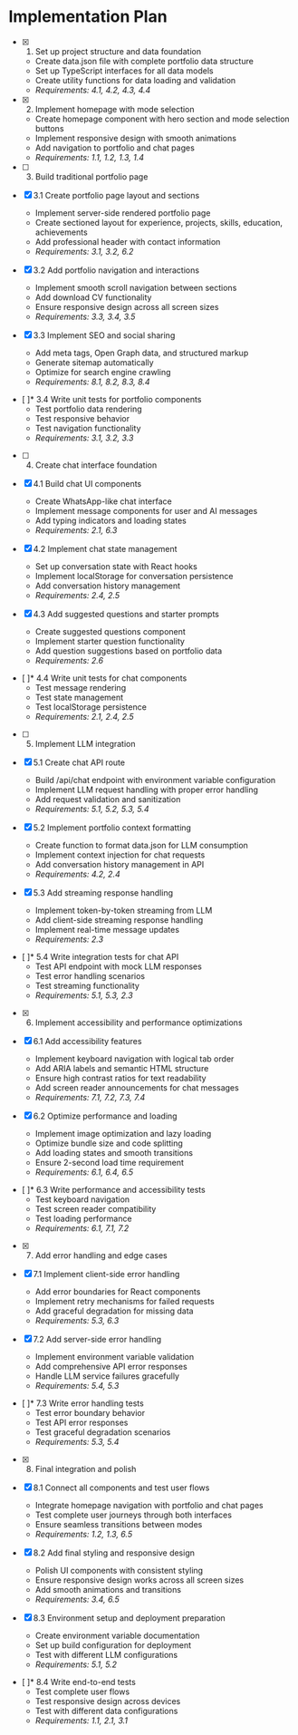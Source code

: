 # Implementation Plan

- [x] 1. Set up project structure and data foundation







  - Create data.json file with complete portfolio data structure
  - Set up TypeScript interfaces for all data models
  - Create utility functions for data loading and validation
  - _Requirements: 4.1, 4.2, 4.3, 4.4_

- [x] 2. Implement homepage with mode selection





  - Create homepage component with hero section and mode selection buttons
  - Implement responsive design with smooth animations
  - Add navigation to portfolio and chat pages
  - _Requirements: 1.1, 1.2, 1.3, 1.4_

- [ ] 3. Build traditional portfolio page
- [x] 3.1 Create portfolio page layout and sections





  - Implement server-side rendered portfolio page
  - Create sectioned layout for experience, projects, skills, education, achievements
  - Add professional header with contact information
  - _Requirements: 3.1, 3.2, 6.2_

- [x] 3.2 Add portfolio navigation and interactions










  - Implement smooth scroll navigation between sections
  - Add download CV functionality
  - Ensure responsive design across all screen sizes
  - _Requirements: 3.3, 3.4, 3.5_

- [x] 3.3 Implement SEO and social sharing









  - Add meta tags, Open Graph data, and structured markup
  - Generate sitemap automatically
  - Optimize for search engine crawling
  - _Requirements: 8.1, 8.2, 8.3, 8.4_

- [ ]* 3.4 Write unit tests for portfolio components
  - Test portfolio data rendering
  - Test responsive behavior
  - Test navigation functionality
  - _Requirements: 3.1, 3.2, 3.3_

- [ ] 4. Create chat interface foundation
- [x] 4.1 Build chat UI components





  - Create WhatsApp-like chat interface
  - Implement message components for user and AI messages
  - Add typing indicators and loading states
  - _Requirements: 2.1, 6.3_

- [x] 4.2 Implement chat state management













  - Set up conversation state with React hooks
  - Implement localStorage for conversation persistence
  - Add conversation history management
  - _Requirements: 2.4, 2.5_

- [x] 4.3 Add suggested questions and starter prompts





















  - Create suggested questions component
  - Implement starter question functionality
  - Add question suggestions based on portfolio data
  - _Requirements: 2.6_

- [ ]* 4.4 Write unit tests for chat components
  - Test message rendering
  - Test state management
  - Test localStorage persistence
  - _Requirements: 2.1, 2.4, 2.5_

- [ ] 5. Implement LLM integration
- [x] 5.1 Create chat API route
  - Build /api/chat endpoint with environment variable configuration
  - Implement LLM request handling with proper error handling
  - Add request validation and sanitization
  - _Requirements: 5.1, 5.2, 5.3, 5.4_

- [x] 5.2 Implement portfolio context formatting





  - Create function to format data.json for LLM consumption
  - Implement context injection for chat requests
  - Add conversation history management in API
  - _Requirements: 4.2, 2.4_

- [x] 5.3 Add streaming response handling





  - Implement token-by-token streaming from LLM
  - Add client-side streaming response handling
  - Implement real-time message updates
  - _Requirements: 2.3_

- [ ]* 5.4 Write integration tests for chat API
  - Test API endpoint with mock LLM responses
  - Test error handling scenarios
  - Test streaming functionality
  - _Requirements: 5.1, 5.3, 2.3_

- [x] 6. Implement accessibility and performance optimizations





- [x] 6.1 Add accessibility features


  - Implement keyboard navigation with logical tab order
  - Add ARIA labels and semantic HTML structure
  - Ensure high contrast ratios for text readability
  - Add screen reader announcements for chat messages
  - _Requirements: 7.1, 7.2, 7.3, 7.4_

- [x] 6.2 Optimize performance and loading


  - Implement image optimization and lazy loading
  - Optimize bundle size and code splitting
  - Add loading states and smooth transitions
  - Ensure 2-second load time requirement
  - _Requirements: 6.1, 6.4, 6.5_

- [ ]* 6.3 Write performance and accessibility tests
  - Test keyboard navigation
  - Test screen reader compatibility
  - Test loading performance
  - _Requirements: 6.1, 7.1, 7.2_

- [x] 7. Add error handling and edge cases





- [x] 7.1 Implement client-side error handling


  - Add error boundaries for React components
  - Implement retry mechanisms for failed requests
  - Add graceful degradation for missing data
  - _Requirements: 5.3, 6.3_

- [x] 7.2 Add server-side error handling


  - Implement environment variable validation
  - Add comprehensive API error responses
  - Handle LLM service failures gracefully
  - _Requirements: 5.4, 5.3_

- [ ]* 7.3 Write error handling tests
  - Test error boundary behavior
  - Test API error responses
  - Test graceful degradation scenarios
  - _Requirements: 5.3, 5.4_

- [x] 8. Final integration and polish



- [x] 8.1 Connect all components and test user flows


  - Integrate homepage navigation with portfolio and chat pages
  - Test complete user journeys through both interfaces
  - Ensure seamless transitions between modes
  - _Requirements: 1.2, 1.3, 6.5_

- [x] 8.2 Add final styling and responsive design


  - Polish UI components with consistent styling
  - Ensure responsive design works across all screen sizes
  - Add smooth animations and transitions
  - _Requirements: 3.4, 6.5_

- [x] 8.3 Environment setup and deployment preparation


  - Create environment variable documentation
  - Set up build configuration for deployment
  - Test with different LLM configurations
  - _Requirements: 5.1, 5.2_

- [ ]* 8.4 Write end-to-end tests
  - Test complete user flows
  - Test responsive design across devices
  - Test with different data configurations
  - _Requirements: 1.1, 2.1, 3.1_